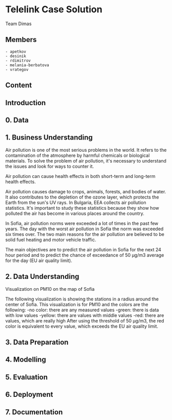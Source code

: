 #	Telelink Case Solution
Team Dimas

## Members

	- apetkov
	- desinik
	- rdimitrov
	- melania-berbatova
	- vrategov 


##	Content


##	Introduction


##	0. Data


##	1. Business Understanding
Air pollution is one of the most serious problems in the world. It refers to the contamination of the atmosphere by harmful chemicals or biological materials. To solve the problem of air pollution, it's necessary to understand the issues and look for ways to counter it.

Air pollution can cause health effects in both short-term and long-term health effects.

Air pollution causes damage to crops, animals, forests, and bodies of water. It also contributes to the depletion of the ozone layer, which protects the Earth from the sun's UV rays.
In Bulgaria, EEA collects air pollution statistics. It's important to study these statistics because they show how polluted the air has become in various places around the country.

In Sofia, air pollution norms were exceeded a lot of times in the past few years. The day with the worst air pollution in Sofia the norm was exceeded six times over. The two main reasons for the air pollution are believed to be solid fuel heating and motor vehicle traffic.

The main objectives are to predict the air pollution in Sofia for the next 24 hour period and to predict the chance of exceedance of 50 µg/m3 average for the day (EU air quality limit).


##	2. Data Understanding

Visualization on PM10 on the map of Sofia

The following visualization is showing the stations in a radius around the center of Sofia. This visualization is for PM10 and the colors are the following:
	-no color: there are any measured values
	-green: there is data with low values
	-yellow: there are values with middle values
	-red: there are values, which are really high 
After using the threshold of 50 µg/m3, the red color is equivalent to every value, which exceeds the EU air quality limit.



##	3. Data Preparation


##	4. Modelling


##	5. Evaluation


##	6. Deployment


##	7. Documentation



